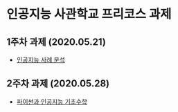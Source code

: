 인공지능 사관학교 프리코스 과제
==========
1주차 과제 (2020.05.21)
----------
- [인공지능 사례 분석][1weeklink]

[1weeklink]: 1주차_과제.ipynb "1주차 과제"

2주차 과제 (2020.05.28)
----------
- [파이썬과 인공지능 기초수학][2weeklink]

[2weeklink]: 2주차과제.ipynb "2주차 과제"
